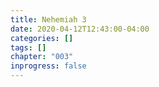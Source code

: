 ```yaml
---
title: Nehemiah 3
date: 2020-04-12T12:43:00-04:00
categories: []
tags: []
chapter: "003"
inprogress: false
---
```


